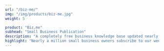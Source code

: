 ```yaml
---
url: "/biz-me/"
img: "/img/products/biz-me.jpg"
weight: 5

product: "Biz.me"
subhead: "Small Business Publication"
description: "A completely free business knowledge base updated nearly everyday. Featuring articles, professional interviews, and business profiles, Biz.me is an invaluable resource with a wealth of knowledge."
highlight: "Nearly a million small business owners subscribe to our weekly newsletter featuring sponsored and quality-curated content."
---
```

